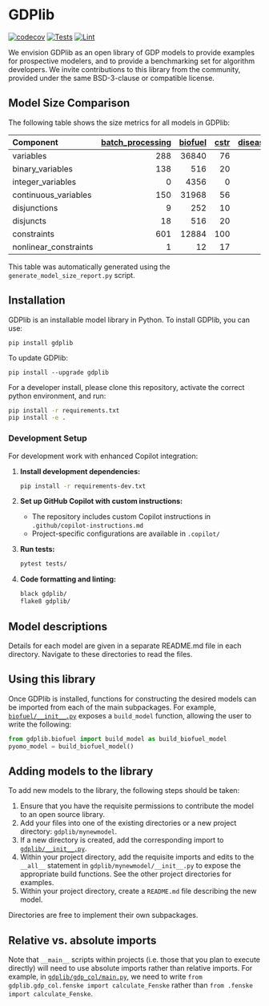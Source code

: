 # GDPlib

[![codecov](https://codecov.io/gh/SECQUOIA/gdplib/branch/main/graph/badge.svg)](https://codecov.io/gh/SECQUOIA/gdplib)
[![Tests](https://github.com/SECQUOIA/gdplib/workflows/Test/badge.svg)](https://github.com/SECQUOIA/gdplib/actions?query=workflow%3ATest)
[![Lint](https://github.com/SECQUOIA/gdplib/workflows/Lint/badge.svg)](https://github.com/SECQUOIA/gdplib/actions?query=workflow%3ALint)

We envision GDPlib as an open library of GDP models to provide examples for prospective modelers, and to provide a benchmarking set for algorithm developers.
We invite contributions to this library from the community, provided under the same BSD-3-clause or compatible license.

## Model Size Comparison

The following table shows the size metrics for all models in GDPlib:

| Component             |   [batch_processing](./gdplib/batch_processing/) |   [biofuel](./gdplib/biofuel/) |   [cstr](./gdplib/cstr/) |   [disease_model](./gdplib/disease_model/) |   [ex1_linan_2023](./gdplib/ex1_linan_2023/) |   [gdp_col](./gdplib/gdp_col/) |   [hda](./gdplib/hda/) |   [jobshop](./gdplib/jobshop/) |   [med_term_purchasing](./gdplib/med_term_purchasing/) |   [methanol](./gdplib/methanol/) |   [modprodnet](./gdplib/modprodnet/) |   [positioning](./gdplib/positioning/) |   [small_batch](./gdplib/small_batch/) |   [spectralog](./gdplib/spectralog/) |   [stranded_gas](./gdplib/stranded_gas/) |   [syngas](./gdplib/syngas/) |   [water_network](./gdplib/water_network/) |
|:----------------------|-------------------------------------------------:|-------------------------------:|-------------------------:|-------------------------------------------:|---------------------------------------------:|-------------------------------:|-----------------------:|-------------------------------:|-------------------------------------------------------:|---------------------------------:|-------------------------------------:|---------------------------------------:|---------------------------------------:|-------------------------------------:|-----------------------------------------:|-----------------------------:|-------------------------------------------:|
| variables             |                                              288 |                          36840 |                       76 |                                       1250 |                                           12 |                            442 |                   1158 |                             10 |                                                   1165 |                              287 |                                  488 |                                     56 |                                     37 |                                  128 |                                    57810 |                          367 |                                        395 |
| binary_variables      |                                              138 |                            516 |                       20 |                                         52 |                                           10 |                             30 |                     12 |                              6 |                                                    216 |                                8 |                                    2 |                                     50 |                                     18 |                                   60 |                                      192 |                           46 |                                         10 |
| integer_variables     |                                                0 |                           4356 |                        0 |                                          0 |                                            0 |                              0 |                      0 |                              0 |                                                      0 |                                0 |                                  363 |                                      0 |                                      0 |                                    0 |                                    45360 |                            0 |                                          0 |
| continuous_variables  |                                              150 |                          31968 |                       56 |                                       1198 |                                            2 |                            412 |                   1146 |                              4 |                                                    949 |                              279 |                                  123 |                                      6 |                                     19 |                                   68 |                                    12258 |                          321 |                                        385 |
| disjunctions          |                                                9 |                            252 |                       10 |                                         26 |                                            2 |                             15 |                      6 |                              3 |                                                     72 |                                4 |                                    1 |                                     25 |                                      9 |                                   30 |                                       96 |                           23 |                                          5 |
| disjuncts             |                                               18 |                            516 |                       20 |                                         52 |                                           10 |                             30 |                     12 |                              6 |                                                    216 |                                8 |                                    2 |                                     50 |                                     18 |                                   60 |                                      192 |                           46 |                                         10 |
| constraints           |                                              601 |                          12884 |                      100 |                                        831 |                                           10 |                            610 |                    728 |                              9 |                                                    762 |                              429 |                                  486 |                                     30 |                                     34 |                                  158 |                                    14959 |                          543 |                                        329 |
| nonlinear_constraints |                                                1 |                             12 |                       17 |                                          0 |                                            0 |                            262 |                    151 |                              0 |                                                      0 |                               55 |                                    1 |                                     25 |                                      1 |                                    8 |                                       18 |                           48 |                                         33 |

This table was automatically generated using the `generate_model_size_report.py` script.


## Installation

GDPlib is an installable model library in Python.
To install GDPlib, you can use:

```
pip install gdplib
```

To update GDPlib:

```
pip install --upgrade gdplib
```

For a developer install, please clone this repository, activate the correct python environment, and run:

```bash
pip install -r requirements.txt
pip install -e .
```

### Development Setup

For development work with enhanced Copilot integration:

1. **Install development dependencies:**
   ```bash
   pip install -r requirements-dev.txt
   ```

2. **Set up GitHub Copilot with custom instructions:**
   - The repository includes custom Copilot instructions in `.github/copilot-instructions.md`
   - Project-specific configurations are available in `.copilot/`

3. **Run tests:**
   ```bash
   pytest tests/
   ```

4. **Code formatting and linting:**
   ```bash
   black gdplib/
   flake8 gdplib/
   ```

## Model descriptions

Details for each model are given in a separate README.md file in each directory.
Navigate to these directories to read the files.

## Using this library

Once GDPlib is installed, functions for constructing the desired models can be imported from each of the main subpackages.
For example, [``biofuel/__init__.py``](./gdplib/biofuel/__init__.py) exposes a ``build_model`` function, allowing the user to write the following:

```python
from gdplib.biofuel import build_model as build_biofuel_model
pyomo_model = build_biofuel_model()
```

## Adding models to the library

To add new models to the library, the following steps should be taken:

1. Ensure that you have the requisite permissions to contribute the model to an open source library.
2. Add your files into one of the existing directories or a new project directory: ``gdplib/mynewmodel``.
3. If a new directory is created, add the corresponding import to [``gdplib/__init__.py``](./gdplib/__init__.py).
4. Within your project directory, add the requisite imports and edits to the ``__all__`` statement in ``gdplib/mynewmodel/__init__.py`` to expose the appropriate build functions. See the other project directories for examples.
5. Within your project directory, create a ``README.md`` file describing the new model.

Directories are free to implement their own subpackages.

## Relative vs. absolute imports

Note that ``__main__`` scripts within projects (i.e. those that you plan to execute directly) will need to use absolute imports rather than relative imports.
For example, in [``gdplib/gdp_col/main.py``](./gdplib/gdp_col/main.py), we need to write ``from gdplib.gdp_col.fenske import calculate_Fenske`` rather than ``from .fenske import calculate_Fenske``.
